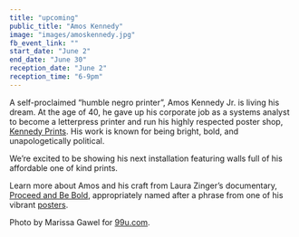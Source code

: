 ```yaml
---
title: "upcoming"
public_title: "Amos Kennedy"
image: "images/amoskennedy.jpg"
fb_event_link: ""
start_date: "June 2"
end_date: "June 30"
reception_date: "June 2"
reception_time: "6-9pm"
---
```

A self-proclaimed “humble negro printer”,  Amos Kennedy Jr. is living his dream. At the age of 40, he gave up his corporate job as a systems analyst to become a letterpress printer and run his highly respected poster shop, [Kennedy Prints](http://www.kennedyprints.com/). His work is known for being bright, bold, and unapologetically political. 
 
We’re excited to be showing his next installation featuring walls full of his affordable one of kind prints. 
 
Learn more about Amos and his craft from Laura Zinger’s documentary, [Proceed and Be Bold](https://www.youtube.com/watch?v=i251DDffUzY), appropriately named after a phrase from one of his vibrant [posters](http://www.kennedyprints.com/images7/proceed.jpg). 
 
Photo by Marissa Gawel for [99u.com](http://99u.com/articles/54830/amos-kennedy-jr-from-corporate-analyst-to-modern-day-artisan).

